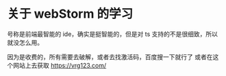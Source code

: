 # 关于 webStorm 的学习

号称是前端最智能的 ide，确实是挺智能的，但是对 ts 支持的不是很细致，所以就没怎么用。

因为是收费的，所有需要去破解，或者去找激活码，百度搜一下就行了
或者在这个网站上去获取 https://vrg123.com/
